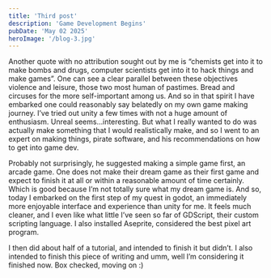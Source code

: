 ```yaml
---
title: 'Third post'
description: 'Game Development Begins'
pubDate: 'May 02 2025'
heroImage: '/blog-3.jpg'
---
```


Another quote with no attribution sought out by me is “chemists get into it to make bombs and drugs, computer scientists get into it to hack things and make games”. One can see a clear parallel between these objectives violence and leisure, those two most human of pastimes. Bread and circuses for the more self-important among us. And so in that spirit I have embarked one could reasonably say belatedly on my own game making journey. I’ve tried out unity a few times with not a huge amount of enthusiasm. Unreal seems…interesting. But what I really wanted to do was actually make something that I would realistically make, and so I went to an expert on making things, pirate software, and his recommendations on how to get into game dev.

Probably not surprisingly, he suggested making a simple game first, an arcade game. One does not make their dream game as their first game and expect to finish it at all or within a reasonable amount of time certainly. Which is good because I’m not totally sure what my dream game is. And so, today I embarked on the first step of my quest in godot, an immediately more enjoyable interface and experience than unity for me. It feels much cleaner, and I even like what little I’ve seen so far of GDScript, their custom scripting language. I also installed Aseprite, considered the best pixel art program.

I then did about half of a tutorial, and intended to finish it but didn’t. I also intended to finish this piece of writing and umm, well I’m considering it finished now. Box checked, moving on :)
